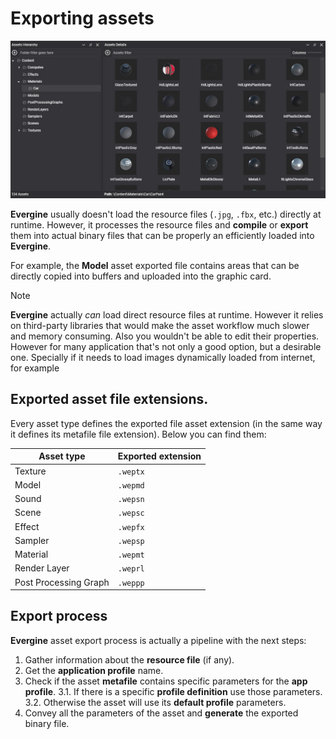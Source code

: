 # Exporting assets

![Assets](images/assets.jpg)

**Evergine** usually doesn't load the resource files (`.jpg`, `.fbx`, etc.) directly at runtime. However, it processes the resource files and **compile** or **export** them into actual binary files that can be properly an efficiently loaded into **Evergine**. 

For example, the **Model** asset exported file contains areas that can be directly copied into buffers and uploaded into the graphic card. 

> [!NOTE]
> **Evergine** actually _can_ load direct resource files at runtime. However it relies on third-party libraries that would make the asset workflow much slower and memory consuming. Also you wouldn't be able to edit their properties.
> However for many application that's not only a good option, but a desirable one. Specially if it needs to load images dynamically loaded from internet, for example

## Exported asset file extensions.

Every asset type defines the exported file asset extension (in the same way it defines its metafile file extension). Below you can find them:

| Asset type | Exported extension |
| ---------- | ------------------ | 
| Texture    | `.weptx`           |
| Model      | `.wepmd`           |
| Sound      | `.wepsn`           |
| Scene      | `.wepsc`           |
| Effect     | `.wepfx`           |
| Sampler    | `.wepsp`           |
| Material   | `.wepmt`           |
| Render Layer  | `.weprl`           |
| Post Processing Graph      | `.weppp`           |

## Export process

**Evergine** asset export process is actually a pipeline with the next steps:

1. Gather information about the **resource file** (if any).
2. Get the **application profile** name.
3. Check if the asset **metafile** contains specific parameters for the **app profile**.
    3.1. If there is a specific **profile definition** use those parameters.
    3.2. Otherwise the asset will use its **default profile** parameters.
4. Convey all the parameters of the asset and **generate** the exported binary file.
